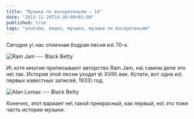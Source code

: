 ```yaml
---
title: "Музыка по воскресеньям — 14"
date: "2013-11-24T14:30:00+03:00"
published: true
tags: "youtube, видео, музыка, музыка по воскресеньям"
---
```


Сегодня у\ нас отличная бодрая песня из\ 70-х. 

![Ram Jam --- Black Betty](http://www.youtube.com/watch?v=V0OFF3q4Pxk)

И\ хотя многие приписывают авторство Ram Jam, на\ самом деле это не\ так. История этой песни уходит в\ XVIII\ век. Кстати, вот одна из\ первых известных записей, 1933\ год.

![Alan Lomax --- Black Betty](http://www.youtube.com/watch?v=6AzJLFSIUxU)

Конечно, этот вариант не\ такой прекрасный, как первый, но\ это тоже часть истории музыки.
